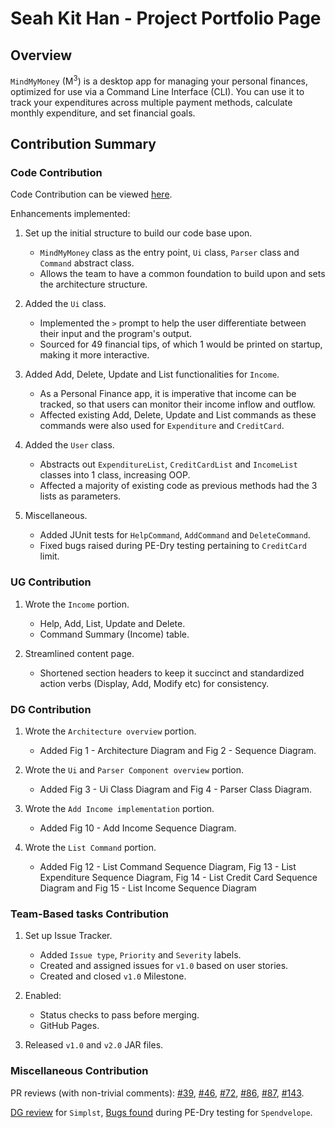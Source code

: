 # Seah Kit Han - Project Portfolio Page

## Overview
`MindMyMoney` (M<sup>3</sup>) is a desktop app for managing your personal finances, optimized for use via a Command Line
Interface (CLI). You can use it to track your expenditures across multiple payment methods, calculate monthly
expenditure, and set financial goals.

## Contribution Summary

### Code Contribution
Code Contribution can be viewed [here](https://nus-cs2113-ay2122s2.github.io/tp-dashboard/?search=khseah&breakdown=true).

Enhancements implemented:
1. Set up the initial structure to build our code base upon.
   - `MindMyMoney` class as the entry point, `Ui` class, `Parser` class and `Command` abstract class.
   - Allows the team to have a common foundation to build upon and sets the architecture structure.
   
2. Added the `Ui` class.
   - Implemented the `>` prompt to help the user differentiate between their input and the program's output.
   - Sourced for 49 financial tips, of which 1 would be printed on startup, making it more interactive.
   
3. Added Add, Delete, Update and List functionalities for `Income`.
   - As a Personal Finance app, it is imperative that income can be tracked, so that users can monitor their income
inflow and outflow.
   - Affected existing Add, Delete, Update and List commands as these commands were also used for `Expenditure` and
`CreditCard`.
   
4. Added the `User` class.
   - Abstracts out `ExpenditureList`, `CreditCardList` and `IncomeList` classes into 1 class, increasing OOP.
   - Affected a majority of existing code as previous methods had the 3 lists as parameters.
   
5. Miscellaneous.
   - Added JUnit tests for `HelpCommand`, `AddCommand` and `DeleteCommand`.
   - Fixed bugs raised during PE-Dry testing pertaining to `CreditCard` limit.

### UG Contribution
1. Wrote the `Income` portion.
   - Help, Add, List, Update and Delete.
   - Command Summary (Income) table.


2. Streamlined content page.
   - Shortened section headers to keep it succinct and standardized action verbs (Display, Add, Modify etc) for 
consistency.

### DG Contribution
1. Wrote the `Architecture overview` portion.
   - Added Fig 1 - Architecture Diagram and Fig 2 - Sequence Diagram.
   
2. Wrote the `Ui` and `Parser Component overview` portion.
   - Added Fig 3 - Ui Class Diagram and Fig 4 - Parser Class Diagram.

3. Wrote the `Add Income implementation` portion.
   - Added Fig 10 - Add Income Sequence Diagram.
   
4. Wrote the `List Command` portion.
   - Added Fig 12 - List Command Sequence Diagram, Fig 13 - List Expenditure Sequence Diagram, Fig 14 - List Credit Card
Sequence Diagram and Fig 15 - List Income Sequence Diagram

### Team-Based tasks Contribution
1. Set up Issue Tracker.
   - Added `Issue type`, `Priority` and `Severity` labels.
   - Created and assigned issues for `v1.0` based on user stories.
   - Created and closed `v1.0` Milestone.

2. Enabled:
   - Status checks to pass before merging.
   - GitHub Pages.

3. Released `v1.0` and `v2.0` JAR files.

### Miscellaneous Contribution
PR reviews (with non-trivial comments):
[#39](https://github.com/AY2122S2-CS2113T-T10-4/tp/pull/39), [#46](https://github.com/AY2122S2-CS2113T-T10-4/tp/pull/46), 
[#72](https://github.com/AY2122S2-CS2113T-T10-4/tp/pull/72), [#86](https://github.com/AY2122S2-CS2113T-T10-4/tp/pull/86), 
[#87](https://github.com/AY2122S2-CS2113T-T10-4/tp/pull/87), [#143](https://github.com/AY2122S2-CS2113T-T10-4/tp/pull/143).

[DG review](https://github.com/nus-cs2113-AY2122S2/tp/pull/6/files/4125efa69fbb7ffda1b2ade950ec48b6e80f5baf) for `Simplst`,
[Bugs found](https://github.com/khseah/ped/issues) during PE-Dry testing for `Spendvelope`.
